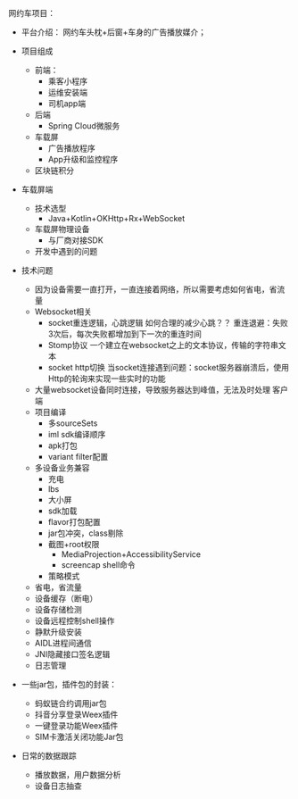 网约车项目：
- 平台介绍：
网约车头枕+后窗+车身的广告播放媒介；
- 项目组成
  - 前端：
    - 乘客小程序
    - 运维安装端
    - 司机app端
  - 后端
    - Spring Cloud微服务
  - 车载屏
    - 广告播放程序
    - App升级和监控程序
  - 区块链积分

- 车载屏端
  - 技术选型
    - Java+Kotlin+OKHttp+Rx+WebSocket
  - 车载屏物理设备
    - 与厂商对接SDK 
  - 开发中遇到的问题

- 技术问题
  - 因为设备需要一直打开，一直连接着网络，所以需要考虑如何省电，省流量
  - Websocket相关
    - socket重连逻辑，心跳逻辑
       如何合理的减少心跳？？
	重连退避：失败3次后，每次失败都增加到下一次的重连时间
    - Stomp协议
       一个建立在websocket之上的文本协议，传输的字符串文本	     
    - socket http切换
       当socket连接遇到问题：socket服务器崩溃后，使用Http的轮询来实现一些实时的功能 
  - 大量websocket设备同时连接，导致服务器达到峰值，无法及时处理
    客户端
  - 项目编译
    - 多sourceSets
    - iml sdk编译顺序
    - apk打包
    - variant filter配置
  - 多设备业务兼容
    - 充电
    - lbs
    - 大小屏
    - sdk加载 
    - flavor打包配置
    - jar包冲突，class剔除
    - 截图+root权限
      - MediaProjection+AccessibilityService
      - screencap shell命令
    - 策略模式
  - 省电，省流量
  - 设备缓存（断电）
  - 设备存储检测
  - 设备远程控制shell操作
  - 静默升级安装
  - AIDL进程间通信
  - JNI隐藏接口签名逻辑
  - 日志管理

- 一些jar包，插件包的封装：
  - 蚂蚁链合约调用jar包
  - 抖音分享登录Weex插件
  - 一键登录功能Weex插件
  - SIM卡激活关闭功能Jar包

- 日常的数据跟踪
  - 播放数据，用户数据分析
  - 设备日志抽查 
